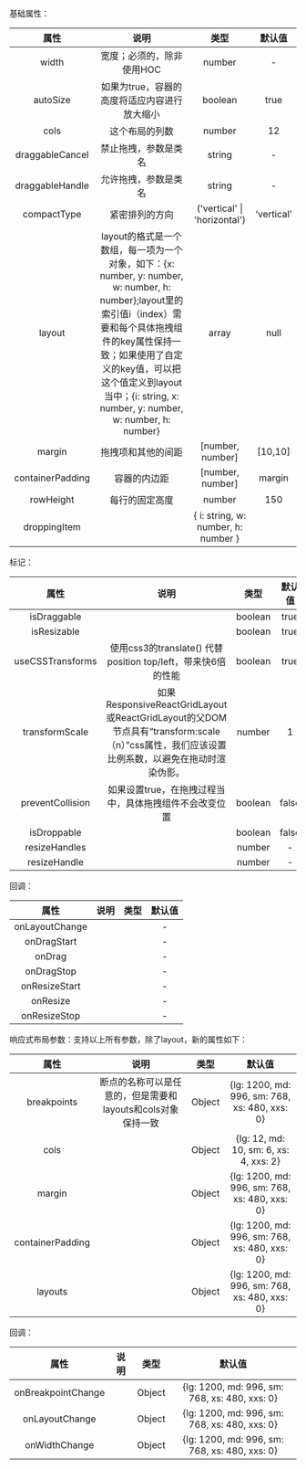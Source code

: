 基础属性：

| 属性  |说明|类型|默认值|
|:---:|:---:|:---:|:---:|
| width | 宽度；必须的，除非使用HOC <WidthProvider> | number | - |
| autoSize | 如果为true，容器的高度将适应内容进行放大缩小 | boolean | true |
| cols | 这个布局的列数 | number | 12 |
| draggableCancel | 禁止拖拽，参数是类名 | string | - |
| draggableHandle | 允许拖拽，参数是类名 | string | - |
| compactType | 紧密排列的方向 | ('vertical' &#124; 'horizontal') | ‘vertical’ |
| layout | layout的格式是一个数组，每一项为一个对象，如下：{x: number, y: number, w: number, h: number};layout里的索引值i（index）需要和每个具体拖拽组件的key属性保持一致；如果使用了自定义的key值，可以把这个值定义到layout当中；{i: string, x: number, y: number, w: number, h: number} | array | null |
| margin | 拖拽项和其他的间距 | [number, number] | [10,10] |
| containerPadding | 容器的内边距 | [number, number] | margin |
| rowHeight | 每行的固定高度 | number | 150 |
| droppingItem |  | { i: string, w: number, h: number } |  |

标记：

| 属性  |说明|类型|默认值|
|:---:|:---:|:---:|:---:|
| isDraggable |  | boolean  | true |
| isResizable |  | boolean  | true |
| useCSSTransforms | 使用css3的translate() 代替 position top/left，带来快6倍的性能 | boolean  | true |
| transformScale | 如果ResponsiveReactGridLayout或ReactGridLayout的父DOM节点具有“transform:scale（n）”css属性，我们应该设置比例系数，以避免在拖动时渲染伪影。 | number | 1 |
| preventCollision | 如果设置true，在拖拽过程当中，具体拖拽组件不会改变位置 | boolean | false |
| isDroppable |  | boolean | false |
| resizeHandles | | number | - |
| resizeHandle | | number | - |

回调：

| 属性  |说明|类型|默认值|
|:---:|:---:|:---:|:---:|
| onLayoutChange |  |  | - |
| onDragStart |  |  | - |
| onDrag |  |  | - |
| onDragStop |  |  | - |
| onResizeStart |  |  | - |
| onResize |  |  | - |
| onResizeStop |  |  | - |

响应式布局参数：支持以上所有参数，除了layout，新的属性如下：

| 属性  |说明|类型|默认值|
|:---:|:---:|:---:|:---:|
| breakpoints | 断点的名称可以是任意的，但是需要和layouts和cols对象保持一致 | Object   | {lg: 1200, md: 996, sm: 768, xs: 480, xxs: 0} |
| cols |  | Object   | {lg: 12, md: 10, sm: 6, xs: 4, xxs: 2} |
| margin |  | Object   | {lg: 1200, md: 996, sm: 768, xs: 480, xxs: 0} |
| containerPadding |  | Object   | {lg: 1200, md: 996, sm: 768, xs: 480, xxs: 0} |
| layouts |  | Object   | {lg: 1200, md: 996, sm: 768, xs: 480, xxs: 0} |

回调：

| 属性  |说明|类型|默认值|
|:---:|:---:|:---:|:---:|
| onBreakpointChange |  | Object   | {lg: 1200, md: 996, sm: 768, xs: 480, xxs: 0} |
| onLayoutChange |  | Object   | {lg: 1200, md: 996, sm: 768, xs: 480, xxs: 0} |
| onWidthChange |  | Object   | {lg: 1200, md: 996, sm: 768, xs: 480, xxs: 0} |
